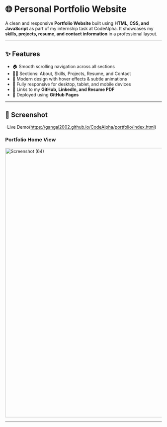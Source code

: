 # 🌐 Personal Portfolio Website  

A clean and responsive **Portfolio Website** built using **HTML, CSS, and JavaScript** as part of my internship task at CodeAlpha.
It showcases my **skills, projects, resume, and contact information** in a professional layout.  

---

## ✨ Features  
- 🏠 Smooth scrolling navigation across all sections  
- 👩‍💻 Sections: About, Skills, Projects, Resume, and Contact  
- 🎨 Modern design with hover effects & subtle animations  
- 📱 Fully responsive for desktop, tablet, and mobile devices  
- 🔗 Links to my **GitHub, LinkedIn, and Resume PDF**  
- 🚀 Deployed using **GitHub Pages**  

---

## 📸 Screenshot  
 -Live Demo(https://gangal2002.github.io/CodeAlpha/portfolio/index.html)
### Portfolio Home View  

<img width="1900" height="867" alt="Screenshot (64)" src="https://github.com/user-attachments/assets/8fe30de4-cd53-4d6c-9c7f-afc380e8a930" />

---
